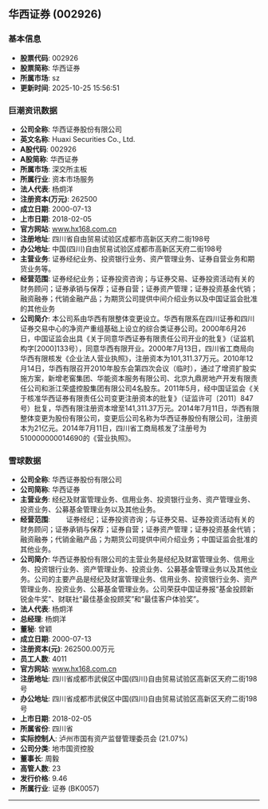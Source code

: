 ## 华西证券 (002926)

### 基本信息

- **股票代码**: 002926
- **股票简称**: 华西证券
- **所属市场**: sz
- **更新时间**: 2025-10-25 15:56:51

### 巨潮资讯数据

- **公司全称**: 华西证券股份有限公司
- **英文名称**: Huaxi Securities Co., Ltd.
- **A股代码**: 002926
- **A股简称**: 华西证券
- **所属市场**: 深交所主板
- **所属行业**: 资本市场服务
- **法人代表**: 杨炯洋
- **注册资本(万元)**: 262500
- **成立日期**: 2000-07-13
- **上市日期**: 2018-02-05
- **官方网站**: www.hx168.com.cn
- **注册地址**: 四川省自由贸易试验区成都市高新区天府二街198号
- **办公地址**: 中国(四川)自由贸易试验区成都市高新区天府二街198号
- **主营业务**: 证券经纪业务、投资银行业务、资产管理业务、证券自营业务和期货业务等。
- **经营范围**: 证券经纪业务；证券投资咨询；与证券交易、证券投资活动有关的财务顾问；证券承销与保荐；证券自营；证券资产管理；证券投资基金代销；融资融券；代销金融产品；为期货公司提供中间介绍业务以及中国证监会批准的其他业务
- **公司简介**: 本公司系由华西有限整体变更设立。华西有限系在四川证券和四川证券交易中心的净资产重组基础上设立的综合类证券公司。2000年6月26日，中国证监会出具《关于同意华西证券有限责任公司开业的批复》（证监机构字[2000]133号），同意华西有限开业。2000年7月13日，四川省工商局向华西有限核发《企业法人营业执照》，注册资本为101,311.37万元。2010年12月14日，华西有限召开2010年股东会第四次会议（临时），通过了增资扩股实施方案，新增老窖集团、华能资本服务有限公司、北京九鼎房地产开发有限责任公司和浙江荣盛控股集团有限公司4名股东。2011年5月，经中国证监会《关于核准华西证券有限责任公司变更注册资本的批复》（证监许可〔2011〕847号）批复，华西有限注册资本增至141,311.37万元。2014年7月11日，华西有限整体变更为股份有限公司，变更后公司名称为华西证券股份有限公司，注册资本为21亿元。2014年7月11日，四川省工商局核发了注册号为510000000014690的《营业执照》。

### 雪球数据

- **公司全称**: 华西证券股份有限公司
- **公司简称**: 华西证券
- **主营业务**: 经纪及财富管理业务、信用业务、投资银行业务、资产管理业务、投资业务、公募基金管理业务以及其他业务。
- **经营范围**: 　　证券经纪；证券投资咨询；与证券交易、证券投资活动有关的财务顾问；证券承销与保荐；证券自营；证券资产管理；证券投资基金代销；融资融券；代销金融产品；为期货公司提供中间介绍业务；中国证监会批准的其他业务。
- **公司简介**: 华西证券股份有限公司的主营业务是经纪及财富管理业务、信用业务、投资银行业务、资产管理业务、投资业务、公募基金管理业务以及其他业务。公司的主要产品是经纪及财富管理业务、信用业务、投资银行业务、资产管理业务、投资业务、公募基金管理业务。公司荣获中国证券报“基金投顾新锐金牛奖”、财联社“最佳基金投顾奖”和“最佳客户体验奖”。
- **法人代表**: 杨炯洋
- **总经理**: 杨炯洋
- **董秘**: 曾颖
- **成立日期**: 2000-07-13
- **注册资本(元)**: 262500.00万元
- **员工人数**: 4011
- **官方网站**: www.hx168.com.cn
- **注册地址**: 四川省成都市武侯区中国(四川)自由贸易试验区高新区天府二街198号
- **办公地址**: 四川省成都市武侯区中国(四川)自由贸易试验区高新区天府二街198号
- **上市日期**: 2018-02-05
- **所属省份**: 四川省
- **实际控制人**: 泸州市国有资产监督管理委员会 (21.07%)
- **公司分类**: 地市国资控股
- **董事长**: 周毅
- **高管人数**: 23
- **发行价格**: 9.46
- **所属行业**: 证券 (BK0057)

---